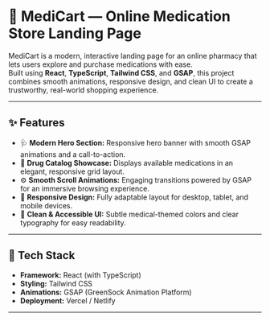 # 💊 MediCart — Online Medication Store Landing Page

MediCart is a modern, interactive landing page for an online pharmacy that lets users explore and purchase medications with ease.  
Built using **React**, **TypeScript**, **Tailwind CSS**, and **GSAP**, this project combines smooth animations, responsive design, and clean UI to create a trustworthy, real-world shopping experience.

---

## ✨ Features

- 🩺 **Modern Hero Section:** Responsive hero banner with smooth GSAP animations and a call-to-action.  
- 💊 **Drug Catalog Showcase:** Displays available medications in an elegant, responsive grid layout.  
- ⚙️ **Smooth Scroll Animations:** Engaging transitions powered by GSAP for an immersive browsing experience.  
- 📱 **Responsive Design:** Fully adaptable layout for desktop, tablet, and mobile devices.  
- 🎨 **Clean & Accessible UI:** Subtle medical-themed colors and clear typography for easy readability.

---

## 🧰 Tech Stack

- **Framework:** React (with TypeScript)  
- **Styling:** Tailwind CSS  
- **Animations:** GSAP (GreenSock Animation Platform)  
- **Deployment:** Vercel / Netlify  

---
